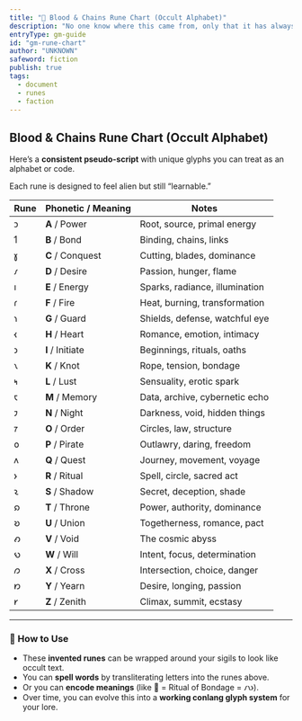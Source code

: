 ```yaml
---
title: "🔴 Blood & Chains Rune Chart (Occult Alphabet)"
description: "No one know where this came from, only that it has always been here"
entryType: gm-guide
id: "gm-rune-chart"
author: "UNKNOWN"
safeword: fiction
publish: true
tags:
  - document
  - runes
  - faction
---
```


## **Blood & Chains Rune Chart (Occult Alphabet)**
  
Here’s a **consistent pseudo-script** with unique glyphs you can treat as an alphabet or code.

Each rune is designed to feel alien but still “learnable.”

|**Rune**|**Phonetic / Meaning**|**Notes**|
|---|---|---|
|𐑋|**A** / Power|Root, source, primal energy|
|𐑑|**B** / Bond|Binding, chains, links|
|𐑣|**C** / Conquest|Cutting, blades, dominance|
|𐑥|**D** / Desire|Passion, hunger, flame|
|𐑦|**E** / Energy|Sparks, radiance, illumination|
|𐑩|**F** / Fire|Heat, burning, transformation|
|𐑪|**G** / Guard|Shields, defense, watchful eye|
|𐑬|**H** / Heart|Romance, emotion, intimacy|
|𐑮|**I** / Initiate|Beginnings, rituals, oaths|
|𐑯|**K** / Knot|Rope, tension, bondage|
|𐑰|**L** / Lust|Sensuality, erotic spark|
|𐑱|**M** / Memory|Data, archive, cybernetic echo|
|𐑲|**N** / Night|Darkness, void, hidden things|
|𐑳|**O** / Order|Circles, law, structure|
|𐑴|**P** / Pirate|Outlawry, daring, freedom|
|𐑵|**Q** / Quest|Journey, movement, voyage|
|𐑶|**R** / Ritual|Spell, circle, sacred act|
|𐑷|**S** / Shadow|Secret, deception, shade|
|𐑸|**T** / Throne|Power, authority, dominance|
|𐑹|**U** / Union|Togetherness, romance, pact|
|𐑺|**V** / Void|The cosmic abyss|
|𐑻|**W** / Will|Intent, focus, determination|
|𐑼|**X** / Cross|Intersection, choice, danger|
|𐑽|**Y** / Yearn|Desire, longing, passion|
|𐑾|**Z** / Zenith|Climax, summit, ecstasy|

---

### **🔮 How to Use**

- These **invented runes** can be wrapped around your sigils to look like occult text.
- You can **spell words** by transliterating letters into the runes above.
- Or you can **encode meanings** (like 🧬 = Ritual of Bondage = 𐑥𐑯𐑶).
- Over time, you can evolve this into a **working conlang glyph system** for your lore.
